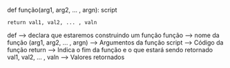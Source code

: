 def função(arg1, arg2, ... , argn):
    script

    return val1, val2, ... , valn

def --> declara que estaremos construindo um função
função --> nome da função
(arg1, arg2, ... , argn) --> Argumentos da função
script --> Código da função
return --> Indica o fim da função e o que estará sendo retornado
val1, val2, ... , valn --> Valores retornados
